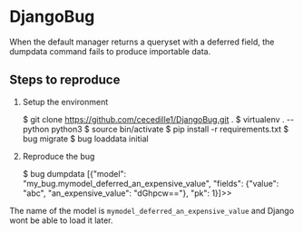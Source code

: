 # DjangoBug

When the default manager returns a queryset with a deferred field, the dumpdata
command fails to produce importable data.

## Steps to reproduce

1. Setup the environment

    $ git clone https://github.com/cecedille1/DjangoBug.git .
    $ virtualenv . --python python3
    $ source bin/activate
    $ pip install -r requirements.txt
    $ bug migrate
    $ bug loaddata initial

2. Reproduce the bug

    $ bug dumpdata
    [{"model": "my_bug.mymodel_deferred_an_expensive_value", "fields": {"value": "abc", "an_expensive_value": "dGhpcw=="}, "pk": 1}]>>


The name of the model is ``mymodel_deferred_an_expensive_value`` and Django wont be able to load it later.

